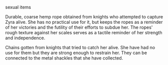 sexual items


Durable, coarse hemp rope obtained from knights who attempted to capture Zyra alive. She has no practical use for it, but keeps the ropes as a reminder of her victories and the futility of their efforts to subdue her. The ropes' rough texture against her scales serves as a tactile reminder of her strength and independence.

Chains gotten from knights that tried to catch her alive. She have had no use for them but they are strong enough to restrain her. They can be connected to the metal shackles that she have collected.